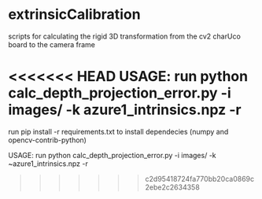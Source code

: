 # extrinsicCalibration

scripts for calculating the rigid 3D transformation from the cv2 charUco board to the camera frame

<<<<<<< HEAD
USAGE: run python calc_depth_projection_error.py -i images/ -k azure1_intrinsics.npz -r
=======
run pip install -r requirements.txt to install dependecies (numpy and opencv-contrib-python)

USAGE: run python calc_depth_projection_error.py -i images/ -k ~azure1_intrinsics.npz -r
>>>>>>> c2d95418724fa770bb20ca0869c2ebe2c2634358
